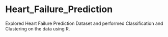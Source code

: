 # Heart_Failure_Prediction
Explored Heart Failure Prediction Dataset and performed Classification and Clustering on the data using R.
